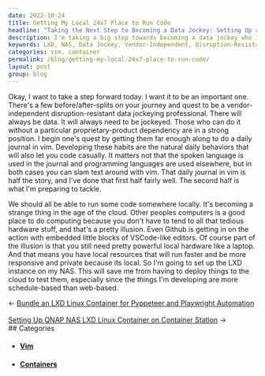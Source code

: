 ```yaml
---
date: 2022-10-24
title: Getting My Local 24x7 Place to Run Code
headline: "Taking the Next Step to Becoming a Data Jockey: Setting Up an LXD Instance on My NAS"
description: I'm taking a big step towards becoming a data jockey who isn't dependent on vendors or disrupted by changes in the industry - setting up an LXD instance on my NAS. I'm already halfway to my goal, having developed the habit of writing a daily journal in vim. Click through to read more about my journey!
keywords: LXD, NAS, Data Jockey, Vendor-Independent, Disruption-Resistant, Writing Journal, Vim, Local Computing, Privacy
categories: vim, container
permalink: /blog/getting-my-local-24x7-place-to-run-code/
layout: post
group: blog
---
```



Okay, I want to take a step forward today. I want it to be an important one.
There's a few before/after-splits on your journey and quest to be a
vendor-independent disruption-resistant data jockeying professional. There will
always be data. It will always need to be jockeyed. Those who can do it without
a particular proprietary-product dependency are in a strong position. I begin
one's quest by getting them far enough along to do a daily journal in vim.
Developing these habits are the natural daily behaviors that will also let you
code casually. It matters not that the spoken language is used in the journal
and programming languages are used elsewhere, but in both cases you can slam
text around with vim. That daily journal in vim is half the story, and I've
done that first half fairly well. The second half is what I'm preparing to
tackle.

We should all be able to run some code somewhere locally. It's becoming a
strange thing in the age of the cloud. Other peoples computers is a good place
to do computing because you don't have to tend to all that tedious hardware
stuff, and that's a pretty illusion. Even Github is getting in on the action
with embedded little blocks of VSCode-like editors. Of course part of the
illusion is that you still need pretty powerful local hardware like a laptop.
And that means you have local resources that will run faster and be more
responsive and private because its local. So I'm going to set up the LXD
instance on my NAS. This will save me from having to deploy things to the cloud
to test them, especially since the things I'm developing are more
schedule-based than web-based.


<div class="arrow-links"><div class="post-nav-prev"><span class="arrow">&larr;&nbsp;</span><a href="/blog/bundle-an-lxd-linux-container-for-pyppeteer-and-playwright-automation/">Bundle an LXD Linux Container for Pyppeteer and Playwright Automation</a></div> &nbsp; <div class="post-nav-next"><a href="/blog/setting-up-qnap-nas-lxd-linux-container-on-container-station/">Setting Up QNAP NAS LXD Linux Container on Container Station</a><span class="arrow">&nbsp;&rarr;</span></div></div>
## Categories

<ul>
<li><h4><a href='/vim/'>Vim</a></h4></li>
<li><h4><a href='/container/'>Containers</a></h4></li></ul>